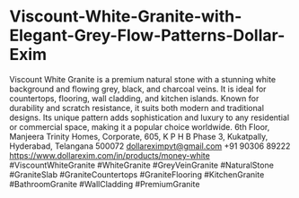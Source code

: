# Viscount-White-Granite-with-Elegant-Grey-Flow-Patterns-Dollar-Exim
 Viscount White Granite is a premium natural stone with a stunning white background and flowing grey, black, and charcoal veins. It is ideal for countertops, flooring, wall cladding, and kitchen islands. Known for durability and scratch resistance, it suits both modern and traditional designs. Its unique pattern adds sophistication and luxury to any residential or commercial space, making it a popular choice worldwide.
6th Floor, Manjeera Trinity Homes, Corporate, 605, K P H B Phase 3, Kukatpally, Hyderabad, Telangana 500072
dollareximpvt@gmail.com
+91 90306 89222
https://www.dollarexim.com/in/products/money-white 
 #ViscountWhiteGranite #WhiteGranite #GreyVeinGranite #NaturalStone #GraniteSlab #GraniteCountertops #GraniteFlooring #KitchenGranite #BathroomGranite #WallCladding #PremiumGranite 
